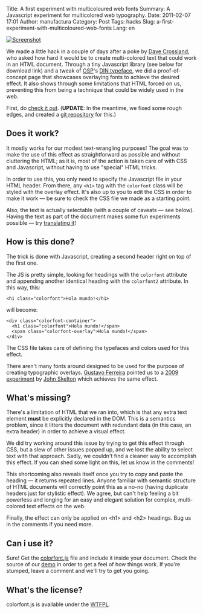 Title: A first experiment with multicoloured web fonts
Summary: A Javascript experiment for multicolored web typography.
Date: 2011-02-07 17:01
Author: manufactura
Category: Post
Tags: hacks
Slug: a-first-experiment-with-multicoloured-web-fonts
Lang: en

[![](http://media.manufacturaindependente.org/Screenshot-300x111.png "Screenshot")](http://media.manufacturaindependente.org/Screenshot.png)

We made a little hack in a couple of days after a poke by [Dave
Crossland](http://understandingfonts.com/), who asked how hard it would
be to create multi-colored text that could work in an HTML document.
Through a tiny Javascript library (see below for download link) and a
tweak of [OSP](http://ospublish.constantvzw.org)'s [DIN
typeface](http://ospublish.constantvzw.org/foundry/osp-din/), we did a
proof-of-concept page that showcases overlaying fonts to achieve the
desired effect. It also shows through some limitations that HTML forced
on us, preventing this from being a technique that could be widely used
in the web.

First, do [check it out](http://manufacturaindependente.com/colorfont/v1). (**UPDATE**: In
the meantime, we fixed some rough edges, and created a [git
repository](https://gitorious.org/manufacturaindhacks/colorfont) for
this.)

Does it work?
-------------

It mostly works for our modest text-wrangling purposes! The goal was to
make the use of this effect as straightforward as possible and without
cluttering the HTML; as it is, most of the action is taken care of with
CSS and Javascript, without having to use "special" HTML tricks.

In order to use this, you only need to specify the Javascript file in
your HTML header. From there, any `<h1>` tag with the `colorfont` class
will be styled with the overlay effect. It's also up to you to edit the
CSS in order to make it work — be sure to check the CSS file we made as
a starting point.

Also, the text is actually selectable (with a couple of caveats — see
below). Having the text as part of the document makes some fun
experiments possible — try [translating
it](http://translate.google.com/translate?hl=en&sl=en&tl=eu&u=http%3A%2F%2Fmanufacturaindependente.com%2Fcolorfont%2F)!

How is this done?
-----------------

The trick is done with Javascript, creating a second header right on top
of the first one.

The JS is pretty simple, looking for headings with the `colorfont`
attribute and appending another identical heading with the `colorfont2`
attribute. In this way, this:

    <h1 class="colorfont">Hola mundo!</h1>

will become:

    <div class="colorfont-container">
      <h1 class="colorfont">Hola mundo!</span>
      <span class="colorfont-overlay">Hola mundo!</span>
    </div>

The CSS file takes care of defining the typefaces and colors used for
this effect.

There aren't many fonts around designed to be used for the purpose of
creating typographic overlays. [Gustavo
Ferreira](http://twitter.com/hipertipo) pointed us to a [2009
experiment](http://afrojet.com/brutal) by [John
Skelton](http://afrojet.com/) which achieves the same effect.

What's missing?
---------------

There's a limitation of HTML that we ran into, which is that any extra
text element **must** be explicitly declared in the DOM. This is a
semantics problem, since it litters the document with redundant data (in
this case, an extra header) in order to achieve a visual effect.

We did try working around this issue by trying to get this effect
through CSS, but a slew of other issues popped up, and we lost the
ability to select text with that approach. Sadly, we couldn't find a
cleaner way to accomplish this effect. If you can shed some light on
this, let us know in the comments!

This shortcoming also reveals itself once you try to copy and paste the
heading — it returns repeated lines. Anyone familiar with semantic
structure of HTML documents will correctly point this as a no-no (having
duplicate headers just for stylistic effect). We agree, but can't help
feeling a bit powerless and longing for an easy and elegant solution for
complex, multi-colored text effects on the web.

Finally, the effect can only be applied on \<h1\> and \<h2\> headings.
Bug us in the comments if you need more.

Can i use it?
-------------

Sure! Get the
[colorfont.js](http://manufacturaindependente.com/colorfont/colorfont.js)
file and include it inside your document. Check the source of our
[demo](http://manufacturaindependente.com/colorfont/) in order to get a
feel of how things work. If you're stumped, leave a comment and we'll
try to get you going.

What's the license?
-------------------

colorfont.js is available under the [WTFPL](http://sam.zoy.org/wtfpl/).
